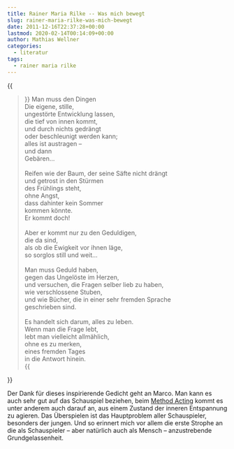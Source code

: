 ```yaml
---
title: Rainer Maria Rilke -- Was mich bewegt
slug: rainer-maria-rilke-was-mich-bewegt
date: 2011-12-16T22:37:28+00:00
lastmod: 2020-02-14T00:14:09+00:00
author: Mathias Wellner
categories:
  - literatur
tags:
  - rainer maria rilke
---
```

{{<blockquote>}}
Man muss den Dingen<br>
Die eigene, stille,<br>
ungestörte Entwicklung lassen,<br>
die tief von innen kommt,<br>
und durch nichts gedrängt<br>
oder beschleunigt werden kann;<br>
alles ist austragen &ndash;<br>
und dann<br>
Gebären&#8230;<br>
<br>
Reifen wie der Baum, der seine Säfte nicht drängt<br>
und getrost in den Stürmen<br>
des Frühlings steht,<br>
ohne Angst,<br>
dass dahinter kein Sommer<br>
kommen könnte.<br>
Er kommt doch!<br>
<br>
Aber er kommt nur zu den Geduldigen,<br>
die da sind,<br>
als ob die Ewigkeit vor ihnen läge,<br>
so sorglos still und weit&#8230;<br>
<br>
Man muss Geduld haben,<br>
gegen das Ungelöste im Herzen,<br>
und versuchen, die Fragen selber lieb zu haben,<br>
wie verschlossene Stuben,<br>
und wie Bücher, die in einer sehr fremden Sprache<br>
geschrieben sind.<br>
<br>
Es handelt sich darum, alles zu leben.<br>
Wenn man die Frage lebt,<br>
lebt man vielleicht allmählich,<br>
ohne es zu merken,<br>
eines fremden Tages<br>
in die Antwort hinein.<br>
{{</blockquote>}}

Der Dank für dieses inspirierende Gedicht geht an Marco. Man kann es auch sehr gut auf das Schauspiel beziehen, beim [Method Acting](http://de.wikipedia.org/wiki/Method_Acting) kommt es unter anderem auch darauf an, aus einem Zustand der inneren Entspannung zu agieren. Das Überspielen ist das Hauptproblem aller Schauspieler, besonders der jungen. Und so erinnert mich vor allem die erste Strophe an die als Schauspieler &ndash; aber natürlich auch als Mensch &ndash; anzustrebende Grundgelassenheit.